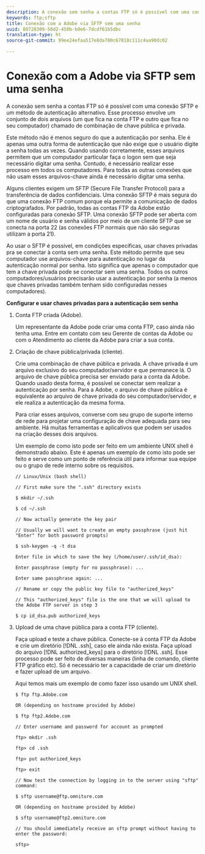 ```yaml
---
description: A conexão sem senha a contas FTP só é possível com uma conexão SFTP e um método de autenticação alternativo. Esse processo envolve um conjunto de dois arquivos (um que fica na conta FTP e outro que fica no seu computador) chamado de combinação de chave pública e privada.
keywords: ftp;sftp
title: Conexão com a Adobe via SFTP sem uma senha
uuid: 88728309-50d2-450b-b0e6-7dcdf61b5dbc
translation-type: ht
source-git-commit: 99ee24efaa517e8da700c67818c111c4aa90dc02

---
```



# Conexão com a Adobe via SFTP sem uma senha

A conexão sem senha a contas FTP só é possível com uma conexão SFTP e um método de autenticação alternativo. Esse processo envolve um conjunto de dois arquivos (um que fica na conta FTP e outro que fica no seu computador) chamado de combinação de chave pública e privada.

Este método não é menos seguro do que a autenticação por senha. Ele é apenas uma outra forma de autenticação que não exige que o usuário digite a senha todas as vezes. Quando usando corretamente, esses arquivos permitem que um computador particular faça o logon sem que seja necessário digitar uma senha. Contudo, é necessário realizar esse processo em todos os computadores. Para todas as outras conexões que não usam esses arquivos-chave ainda é necessário digitar uma senha.

Alguns clientes exigem um SFTP (Secure File Transfer Protocol) para a transferência de dados confidenciais. Uma conexão SFTP é mais segura do que uma conexão FTP comum porque ela permite a comunicação de dados criptografados. Por padrão, todas as contas FTP da Adobe estão configuradas para conexão SFTP. Uma conexão SFTP pode ser aberta com um nome de usuário e senha válidos por meio de um cliente SFTP que se conecta na porta 22 (as conexões FTP normais que não são seguras utilizam a porta 21).

Ao usar o SFTP é possível, em condições específicas, usar chaves privadas pra se conectar à conta sem uma senha. Este método permite que seu computador use arquivos-chave para autenticação no lugar da autenticação normal por senha. Isto significa que apenas o computador que tem a chave privada pode se conectar sem uma senha. Todos os outros computadores/usuários precisarão usar a autenticação por senha (a menos que chaves privadas também tenham sido configuradas nesses computadores).

**Configurar e usar chaves privadas para a autenticação sem senha**

1. Conta FTP criada (Adobe).

   Um representante da Adobe pode criar uma conta FTP, caso ainda não tenha uma. Entre em contato com seu Gerente de contas da Adobe ou com o Atendimento ao cliente da Adobe para criar a sua conta.
1. Criação de chave pública/privada (cliente).

   Crie uma combinação de chave pública e privada. A chave privada é um arquivo exclusivo do seu computador/servidor e que permanece lá. O arquivo de chave pública precisa ser enviado para a conta da Adobe. Quando usado desta forma, é possível se conectar sem realizar a autenticação por senha. Para a Adobe, o arquivo de chave pública é equivalente ao arquivo de chave privada do seu computador/servidor, e ele realiza a autenticação da mesma forma.

   Para criar esses arquivos, converse com seu grupo de suporte interno de rede para projetar uma configuração de chave adequada para seu ambiente. Há muitas ferramentas e aplicativos que podem ser usados na criação desses dois arquivos.

   Um exemplo de como isto pode ser feito em um ambiente UNIX shell é demonstrado abaixo. Este é apenas um exemplo de como isto pode ser feito e serve como um ponto de referência útil para informar sua equipe ou o grupo de rede interno sobre os requisitos.

   ```
   // Linux/Unix (bash shell)
   
   // First make sure the ".ssh" directory exists
   
   $ mkdir ~/.ssh
   
   $ cd ~/.ssh
   
   // Now actually generate the key pair
   
   // Usually we will want to create an empty passphrase (just hit "Enter" for both password prompts)
   
   $ ssh-keygen -q -t dsa
   
   Enter file in which to save the key (/home/user/.ssh/id_dsa):
   
   Enter passphrase (empty for no passphrase): ...
   
   Enter same passphrase again: ...
   
   // Rename or copy the public key file to "authorized_keys"
   
   // This "authorized_keys" file is the one that we will upload to the Adobe FTP server in step 3
   
   $ cp id_dsa.pub authorized_keys 
   ```

1. Upload de uma chave pública para a conta FTP (cliente).

   Faça upload e teste a chave pública. Conecte-se à conta FTP da Adobe e crie um diretório [!DNL .ssh], caso ele ainda não exista. Faça upload do arquivo [!DNL authorized_keys] para o diretório [!DNL .ssh]. Esse processo pode ser feito de diversas maneiras (linha de comando, cliente FTP gráfico etc). Só é necessário ter a capacidade de criar um diretório e fazer upload de um arquivo.

   Aqui temos mais um exemplo de como fazer isso usando um UNIX shell.

   ```
   $ ftp ftp.Adobe.com
   
   OR (depending on hostname provided by Adobe)
   
   $ ftp ftp2.Adobe.com
   
   // Enter username and password for account as prompted
   
   ftp> mkdir .ssh
   
   ftp> cd .ssh
   
   ftp> put authorized_keys
   
   ftp> exit
   
   // Now test the connection by logging in to the server using "sftp" command:
   
   $ sftp username@ftp.omniture.com
   
   OR (depending on hostname provided by Adobe)
   
   $ sftp username@ftp2.omniture.com
   
   // You should immediately receive an sftp prompt without having to enter the password:
   
   sftp>
   ```

